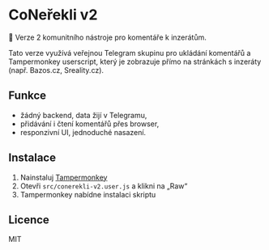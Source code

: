 # CoNeřekli v2

🧩 Verze 2 komunitního nástroje pro komentáře k inzerátům.

Tato verze využívá veřejnou Telegram skupinu pro ukládání komentářů a Tampermonkey userscript, který je zobrazuje přímo na stránkách s inzeráty (např. Bazos.cz, Sreality.cz).

## Funkce
- žádný backend, data žijí v Telegramu,
- přidávání i čtení komentářů přes browser,
- responzivní UI, jednoduché nasazení.

## Instalace
1. Nainstaluj [Tampermonkey](https://www.tampermonkey.net/)
2. Otevři `src/conerekli-v2.user.js` a klikni na „Raw“
3. Tampermonkey nabídne instalaci skriptu

## Licence
MIT
